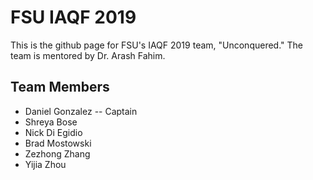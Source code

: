 # FSU IAQF 2019
This is the github page for FSU's IAQF 2019 team, "Unconquered."
The team is mentored by Dr. Arash Fahim.

## Team Members
- Daniel Gonzalez -- Captain
- Shreya Bose
- Nick Di Egidio
- Brad Mostowski
- Zezhong Zhang
- Yijia Zhou
